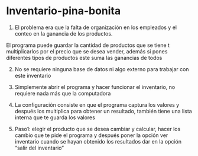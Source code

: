 # Inventario-pina-bonita

1.	El problema era que la falta de organización en los empleados y el conteo en la ganancia de los productos.

El programa puede guardar la cantidad de productos que se tiene t multiplicarlos por el precio que se desea vender, además si pones diferentes tipos de productos este suma las ganancias de todos

2.	No se requiere ninguna base de datos ni algo externo para trabajar con este inventario

3.	Simplemente abrir el programa y hacer funcionar el inventario, no requiere nada más que la computadora

4.	La configuración consiste en que el programa captura los valores y después los multiplica para obtener un resultado, también tiene una lista interna que te guarda los valores 

5.	Paso1: elegir el producto que se desea cambiar y calcular, hacer los cambio que te pide el programa y después poner la opción ver inventario cuando se hayan obtenido los resultados dar en la opción “salir del inventario”

